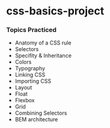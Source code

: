 # css-basics-project

### Topics Practiced

- Anatomy of a CSS rule
- Selectors
- Specifity & Inheritance
- Colors
- Typography
- Linking CSS
- Importing CSS
- Layout
- Float
- Flexbox
- Grid
- Combining Selectors
- BEM architecture

